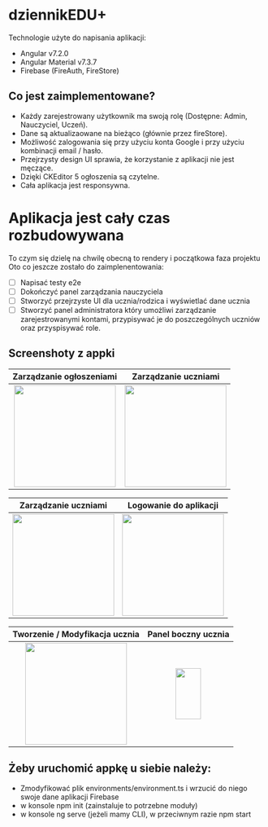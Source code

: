 # dziennikEDU+

Technologie użyte do napisania aplikacji:
- Angular v7.2.0
- Angular Material v7.3.7
- Firebase (FireAuth, FireStore)

## Co jest zaimplementowane?

- Każdy zarejestrowany użytkownik ma swoją rolę (Dostępne: Admin, Nauczyciel, Uczeń).
- Dane są aktualizaowane na bieżąco (głównie przez fireStore).
- Możliwość zalogowania się przy użyciu konta Google i przy użyciu kombinacji email / hasło.
- Przejrzysty design UI sprawia, że korzystanie z aplikacji nie jest męczące.
- Dzięki CKEditor 5 ogłoszenia są czytelne.
- Cała aplikacja jest responsywna.

# Aplikacja jest cały czas rozbudowywana

To czym się dzielę na chwilę obecną to rendery i początkowa faza projektu
Oto co jeszcze zostało do zaimplenentowania:

- [ ] Napisać testy e2e
- [ ] Dokończyć panel zarządzania nauczyciela
- [ ] Stworzyć przejrzyste UI dla ucznia/rodzica i wyświetlać dane ucznia
- [ ] Stworzyć panel administratora który umożliwi zarządzanie zarejestrowanymi kontami, przypisywać je do poszczególnych uczniów oraz przyspisywać role.

## Screenshoty z appki

Zarządzanie ogłoszeniami       |     Zarządzanie uczniami      
:-------------------------:|:-------------------------:
<img src="https://user-images.githubusercontent.com/59890819/75770430-30719500-5d48-11ea-98e0-6e6b081086d1.PNG" width="200" alt=""> | <img src="https://user-images.githubusercontent.com/59890819/75770440-35364900-5d48-11ea-9c20-4e956583b74b.PNG" width="200" alt=""> 

Zarządzanie uczniami      |  Logowanie do aplikacji       
:-------------------------:|:-------------------------:
<img src="https://user-images.githubusercontent.com/59890819/75770449-39626680-5d48-11ea-95b2-0bb17611426e.PNG" width="200" alt=""> | <img src="https://user-images.githubusercontent.com/59890819/75770455-3d8e8400-5d48-11ea-9e96-840b5b5c5564.PNG" width="200" alt=""> 

Tworzenie / Modyfikacja ucznia      |  Panel boczny ucznia     
:-------------------------:|:-------------------------:
<img src="https://user-images.githubusercontent.com/59890819/75770463-41220b00-5d48-11ea-9c93-4a2d5fddcf88.PNG" width="200" alt=""> | <img src="https://user-images.githubusercontent.com/59890819/75770471-441cfb80-5d48-11ea-8330-79cfdc225f8a.PNG" width="50" height="100" alt=""> 

## Żeby uruchomić appkę u siebie należy: 

- Zmodyfikować plik environments/environment.ts i wrzucić do niego swoje dane aplikacji Firebase
- w konsole npm init (zainstaluje to potrzebne moduły)
- w konsole ng serve (jeżeli mamy CLI), w przeciwnym razie npm start
